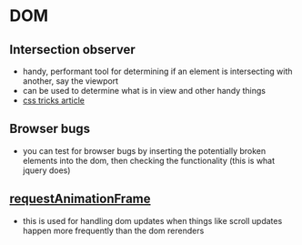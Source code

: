 # DOM

## Intersection observer
- handy, performant tool for determining if an element is intersecting with another, say the viewport
- can be used to determine what is in view and other handy things
- [css tricks article](https://css-tricks.com/an-explanation-of-how-the-intersection-observer-watches/)

## Browser bugs
- you can test for browser bugs by inserting the potentially broken elements into the dom, then checking the functionality (this is what jquery does)

## [requestAnimationFrame](https://developer.mozilla.org/en-US/docs/Web/API/window/requestAnimationFrame)
- this is used for handling dom updates when things like scroll updates happen more frequently than the dom rerenders